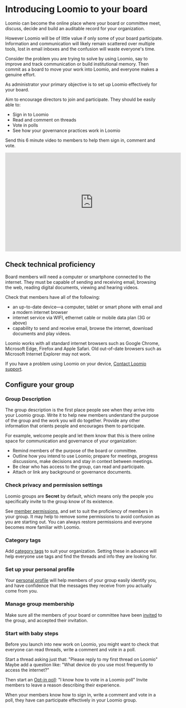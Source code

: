 # Introducing Loomio to your board

Loomio can become the online place where your board or committee meet, discuss, decide and build an auditable record for your organization.

However Loomio will be of little value if only some of your board participate.  Information and communication will likely remain scattered over multiple tools, lost in email inboxes and the confusion will waste everyone's time.

Consider the problem you are trying to solve by using Loomio, say to improve and track communication or build institutional memory.  Then commit as a board to move your work into Loomio, and everyone makes a genuine effort.  

As administrator your primary objective is to set up Loomio effectively for your board.

Aim to encourage directors to join and participate. They should be easily able to:

- Sign in to Loomio
- Read and comment on threads
- Vote in polls
- See how your governance practices work in Loomio

Send this 6 minute video to members to help them sign in, comment and vote.

<div class="iframe-container">
<iframe width="560" height="315" src="https://www.youtube.com/embed/hFWVuwqmJKI" title="YouTube video player" frameborder="0" allow="accelerometer; autoplay; clipboard-write; encrypted-media; gyroscope; picture-in-picture" allowfullscreen></iframe>
</div>

## Check technical proficiency 

Board members will need a computer or smartphone connected to the internet. They must be capable of sending and receiving email, browsing the web, reading digital documents, viewing and hearing videos.

Check that members have all of the following:

- an up-to-date device—a computer, tablet or smart phone with email and a modern internet browser
- internet service via WIFI, ethernet cable or mobile data plan (3G or above)
- capability to send and receive email, browse the internet, download documents and play videos.

Loomio works with all standard internet browsers such as Google Chrome, Microsoft Edge, Firefox and Apple Safari. Old out-of-date browsers such as Microsoft Internet Explorer may not work.

If you have a problem using Loomio on your device, [Contact Loomio support](https://loomio.com/contact).

## Configure your group

### Group Description
The group description is the first place people see when they arrive into your Loomio group. Write it to help new members  understand the purpose of the group and the work you will do together. Provide any other information that orients people and encourages them to participate.

For example, welcome people and let them know that this is there online space for communication and governance of your organization:

- Remind members of the purpose of the board or committee.
- Outline how you intend to use Loomio; prepare for meetings, progress discussions, make decisions and stay in context between meetings.
- Be clear who has access to the group, can read and participate.
- Attach or link any background or governance documents.

### Check privacy and permission settings
Loomio groups are **Secret** by default, which means only the people you specifically invite to the group know of its existence.

See [member permissions](https://help.loomio.com/en/user_manual/groups/settings/index.html#permissions), and set to suit the proficiency of members in your group.  It may help to remove some permissions to avoid confusion as you are starting out. You can always restore permissions and everyone becomes more familiar with Loomio.

### Category tags
Add [category tags](https://help.loomio.com/en/user_manual/groups/tags/index.html) to suit your organization.  Setting these in advance will help everyone use tags and find the threads and info they are looking for.

### Set up your personal profile
Your [personal profile](https://help.loomio.com/en/user_manual/users/user_profile/index.html) will help members of your group easily identify you, and have confidence that the messages they receive from you actually come from you.

### Manage group membership
Make sure all the members of your board or committee have been [invited](https://help.loomio.com/en/user_manual/groups/membership/index.html) to the group, and accepted their invitation.

### Start with baby steps
Before you launch into new work on Loomio, you might want to check that everyone can read threads, write a comment and vote in a poll.

Start a thread asking just that: "Please reply to my first thread on Loomio"
Maybe add a question like: "What device do you use most frequently to access the internet?"

Then start an [Opt-in poll](https://help.loomio.com/en/user_manual/polls/proposal_types/index.html#opt-in): "I know how to vote in a Loomio poll"
Invite members to leave a reason describing their experience.

When your members know how to sign in, write a comment and vote in a poll, they have can participate effectively in your Loomio group.



